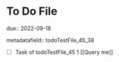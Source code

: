# To Do File

due:: 2022-09-18

metadatafield:: todoTestFile_45_38

- [ ] Task of todoTestFile_45 1 [[Query me]]

